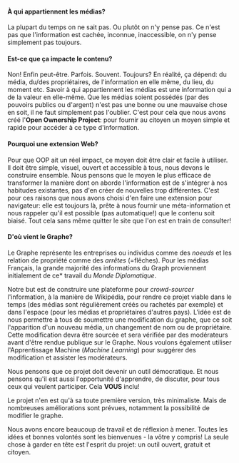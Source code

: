 #### À qui appartiennent les médias?
La plupart du temps on ne sait pas. Ou plutôt on n'y pense pas. Ce n'est pas que l'information est cachée, inconnue, inaccessible, on n'y pense simplement pas toujours.

#### Est-ce que ça impacte le contenu?
Non! Enfin peut-être. Parfois. Souvent. Toujours? En réalité, ça dépend: du média, du/des propriétaires, de l'information en elle même, du lieu, du moment etc. Savoir à qui appartiennent les médias est une information qui a de la valeur en elle-même. Que les médias soient possédés (par des pouvoirs publics ou d'argent) n'est pas une bonne ou une mauvaise chose en soit, il ne faut simplement pas l'oublier. C'est pour cela que nous avons créé l'**Open Ownership Project**: pour fournir au citoyen un moyen simple et rapide pour accéder à ce type d'information. 

#### Pourquoi une extension Web?

Pour que OOP ait un réel impact, ce moyen doit être clair et facile à utiliser. Il doit être simple, visuel, ouvert et accessible à tous, nous devons le construire ensemble. Nous pensons que le moyen le plus efficace de transformer la manière dont on aborde l'information est de s'intégrer à nos habitudes existantes, pas d'en créer de nouvelles trop différentes. C'est pour ces raisons que nous avons choisi d'en faire une extension pour navigateur: elle est toujours là, prête à nous fournir une méta-information et nous rappeler qu'il est possible (pas automatique!) que le contenu soit biaisé. Tout cela sans même quitter le site que l'on est en train de consulter!


#### D'où vient le Graphe?

Le Graphe représente les entreprises ou individus comme des *noeuds* et les relation de propriété comme des *arrêtes* (=flêches). Pour les médias Français, la grande majorité des informations du Graph proviennent initialement de ce* travail du *Monde Diplomatique*.

Notre but est de construire une plateforme pour *crowd-sourcer* l'information, à la manière de Wikipédia, pour rendre ce projet viable dans le temps (des médias sont régulièrement créés ou rachetés par exemple) et dans l'espace (pour les médias et propriétaires d'autres pays). L'idée est de nous permettre à tous de soumettre une modification du graphe, que ce soit l'apparition d'un nouveau média, un changement de nom ou de propriétaire. Cette modification devra être sourcée et sera vérifiée par des modérateurs avant d'être rendue publique sur le Graphe. Nous voulons également utiliser l'Apprentissage Machine (*Machine Learning*) pour suggérer des modification et assister les modérateurs.

Nous pensons que ce projet doit devenir un outil démocratique. Et nous pensons qu'il est aussi l'opportunité d'apprendre, de discuter, pour tous ceux qui veulent participer. Cela **VOUS** inclu! 

Le projet n'en est qu'à sa toute première version, très minimaliste. Mais de nombreuses améliorations sont prévues, notamment la possibilité de modifier le graphe.

Nous avons encore beaucoup de travail et de réflexion à mener. Toutes les idées et bonnes volontés sont les bienvenues - la vôtre y compris! La seule chose à garder en tête est l'esprit du projet: un outil ouvert, gratuit et citoyen.
